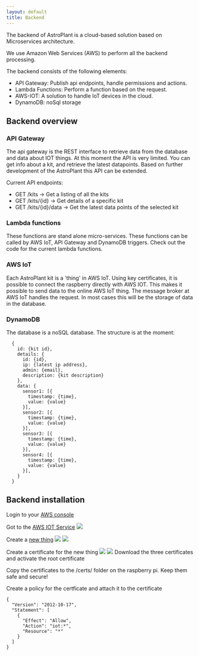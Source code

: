 ```yaml
---
layout: default
title: Backend
---
```

The backend of AstroPlant is a cloud-based solution based on Microservices architecture.

We use Amazon Web Services (AWS) to perform all the backend processing.

The backend consists of the following elements:
 - API Gateway: Publish api endpoints, handle permissions and actions.
 - Lambda Functions: Perform a function based on the request.
 - AWS-IOT: A solution to handle IoT devices in the cloud.
 - DynamoDB: noSql storage

## Backend overview
### API Gateway
The api gateway is the REST interface to retrieve data from the database and data about IOT things. At this moment the API is very limited. You can get info about a kit, and retrieve the latest datapoints. Based on further development of the AstroPlant this API can be extended.

Current API endpoints:
 - GET /kits -> Get a listing of all the kits
 - GET /kits/{id} -> Get details of a specific kit
 - GET /kits/{id}/data -> Get the latest data points of the selected kit

### Lambda functions
These functions are stand alone micro-services. These functions can be called by AWS IoT, API Gateway and DynamoDB triggers.
Check out the code for the current lambda functions.

### AWS IoT
Each AstroPlant kit is a 'thing' in AWS IoT. Using key certificates, it is possible to connect the raspberry directly with AWS IOT. This makes it possible to send data to the online AWS IoT thing. The message broker at AWS IoT handles the request. In most cases this will be the storage of data in the database.

### DynamoDB
The database is a noSQL database. The structure is at the moment:

      {
        id: {kit id},
        details: {
          id: {id},
          ip: {latest ip address},
          admin: {email},
          description: {kit description}
        },
        data: {
          sensor1: [{
            timestamp: {time},
            value: {value}
          }],
          sensor2: [{
            timestamp: {time},
            value: {value}
          }],
          sensor3: [{
            timestamp: {time},
            value: {value}
          }],
          sensor4: [{
            timestamp: {time},
            value: {value}
          }],
        }
      }

## Backend installation
Login to your [AWS console](https://console.aws.amazon.com)

Got to the [AWS IOT Service](https://eu-central-1.console.aws.amazon.com/iotv2/home?region=eu-central-1#/dashboard)
<img src="{{site.baseurl}}/assets/img/backend-01.png" class="img-fluid">

Create a [new thing](https://eu-central-1.console.aws.amazon.com/iotv2/home?region=eu-central-1#/create/thing)
<img src="{{site.baseurl}}/assets/img/backend-02.png" class="img-fluid">
<img src="{{site.baseurl}}/assets/img/backend-03.png" class="img-fluid">

Create a certificate for the new thing
<img src="{{site.baseurl}}/assets/img/backend-04.png" class="img-fluid">
<img src="{{site.baseurl}}/assets/img/backend-05.png" class="img-fluid">
Download the three certificates and activate the root certificate

Copy the certificates to the /certs/ folder on the raspberry pi. Keep them safe and secure!  

Create a policy for the certficate and attach it to the certificate

    {
      "Version": "2012-10-17",
      "Statement": [
        {
          "Effect": "Allow",
          "Action": "iot:*",
          "Resource": "*"
        }
      ]
    }

